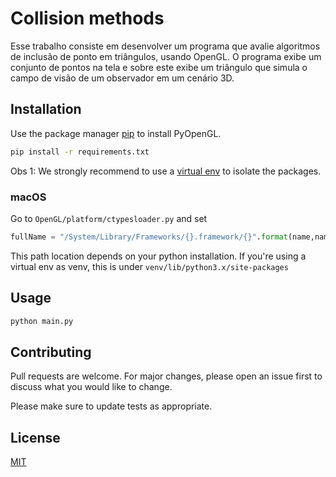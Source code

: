 # Collision methods
Esse trabalho consiste em desenvolver um programa que avalie algoritmos de inclusão de ponto em triângulos, usando OpenGL. O programa exibe um conjunto de pontos na tela e sobre este exibe um triângulo que simula o campo de visão de um observador em um cenário 3D.

## Installation

Use the package manager [pip](https://pip.pypa.io/en/stable/) to install PyOpenGL.

```bash
pip install -r requirements.txt
```

Obs 1: We strongly recommend to use a [virtual env](https://docs.python.org/3/library/venv.html) to isolate the packages.

### macOS 

Go to `OpenGL/platform/ctypesloader.py` and set

```python
fullName = "/System/Library/Frameworks/{}.framework/{}".format(name,name)
```

This path location depends on your python installation. If you're using a virtual env as venv, this is under `venv/lib/python3.x/site-packages`

## Usage

```bash
python main.py
```

## Contributing
Pull requests are welcome. For major changes, please open an issue first to discuss what you would like to change.

Please make sure to update tests as appropriate.

## License
[MIT](https://choosealicense.com/licenses/mit/)